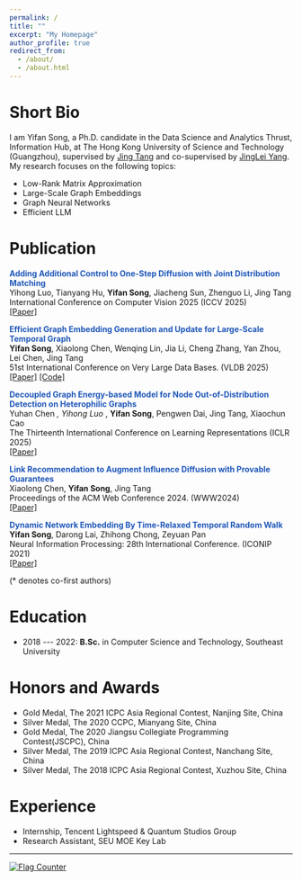 ```yaml
---
permalink: /
title: ""
excerpt: "My Homepage"
author_profile: true
redirect_from: 
  - /about/
  - /about.html
---
```



Short Bio
===
I am Yifan Song, a Ph.D. candidate in the Data Science and Analytics Thrust, Information Hub, at The Hong Kong University of Science and Technology (Guangzhou), supervised by [Jing Tang](https://scholar.google.com/citations?hl=zh-CN&user=0S4cpyoAAAAJ) and co-supervised by [JingLei Yang](https://scholar.google.com/citations?user=7wCHYtgAAAAJ). My research focuses on the following topics:
* Low-Rank Matrix Approximation
* Large-Scale Graph Embeddings
* Graph Neural Networks
* Efficient LLM

Publication 
===
<strong><font style = "color:#1f57b8">Adding Additional Control to One-Step Diffusion with Joint Distribution Matching</font></strong><br />
Yihong Luo, Tianyang Hu, <strong>Yifan Song</strong>, Jiacheng Sun, Zhenguo Li, Jing Tang <br />
International Conference on Computer Vision 2025 (ICCV 2025) <br />
[[Paper]](https://arxiv.org/abs/2503.06652)<br /> 

<strong><font style = "color:#1f57b8">Efficient Graph Embedding Generation and Update for Large-Scale Temporal Graph</font></strong><br />
<strong>Yifan Song</strong>, Xiaolong Chen, Wenqing Lin, Jia Li, Cheng Zhang, Yan Zhou, Lei Chen, Jing Tang<br />
51st International Conference on Very Large Data Bases. (VLDB 2025) <br />
[[Paper]](https://vldb.org/pvldb/volumes/18/paper/Efficient%20Graph%20Embedding%20Generation%20and%20Update%20for%20Large-Scale%20Temporal%20Graph) [[Code]](https://github.com/yfsong00/VLDB2025LTGE) <br /> 

<strong><font style = "color:#1f57b8">Decoupled Graph Energy-based Model for Node Out-of-Distribution Detection on Heterophilic Graphs</font></strong><br />
Yuhan Chen <sup>*</sup>, Yihong Luo <sup>*</sup>, <strong>Yifan Song</strong>, Pengwen Dai, Jing Tang, Xiaochun Cao <br />
The Thirteenth International Conference on Learning Representations (ICLR 2025) <br />
[[Paper]](https://openreview.net/pdf?id=NuVBI4wPMm)<br /> 

<strong><font style = "color:#1f57b8">Link Recommendation to Augment Influence Diffusion with Provable Guarantees</font></strong><br />
Xiaolong Chen, <strong>Yifan Song</strong>, Jing Tang <br />
Proceedings of the ACM Web Conference 2024. (WWW2024) <br />
[[Paper]](https://dl.acm.org/doi/abs/10.1145/3589334.3645521) <br />

<strong><font style = "color:#1f57b8">Dynamic Network Embedding By Time-Relaxed Temporal Random Walk</font></strong><br />
<strong>Yifan Song</strong>, Darong Lai, Zhihong Chong, Zeyuan Pan<br />
Neural Information Processing: 28th International Conference. (ICONIP 2021)<br />
[[Paper]](https://link.springer.com/chapter/10.1007/978-3-030-92185-9_35) <br />

(* denotes co-first authors) <br />


Education
===
* 2018 --- 2022: **B.Sc.** in Computer Science and Technology, Southeast University


Honors and Awards
===
* Gold Medal, The 2021 ICPC Asia Regional Contest, Nanjing Site, China
* Silver Medal, The 2020 CCPC, Mianyang Site, China
* Gold Medal, The 2020 Jiangsu Collegiate Programming Contest(JSCPC), China
* Silver Medal, The 2019 ICPC Asia Regional Contest, Nanchang Site, China
* Silver Medal, The 2018 ICPC Asia Regional Contest, Xuzhou Site, China

Experience
===
* <div>Internship, Tencent Lightspeed & Quantum Studios Group</div> 
* <div>Research Assistant, SEU MOE Key Lab</div> 

---
<script>
document.write("Last modifid at: "+document.lastModified+"" )
</script>

<a href="https://info.flagcounter.com/kdvh"><img src="https://s11.flagcounter.com/map/kdvh/size_s/txt_000000/border_CCCCCC/pageviews_1/viewers_0/flags_0/" alt="Flag Counter" border="0"></a>
